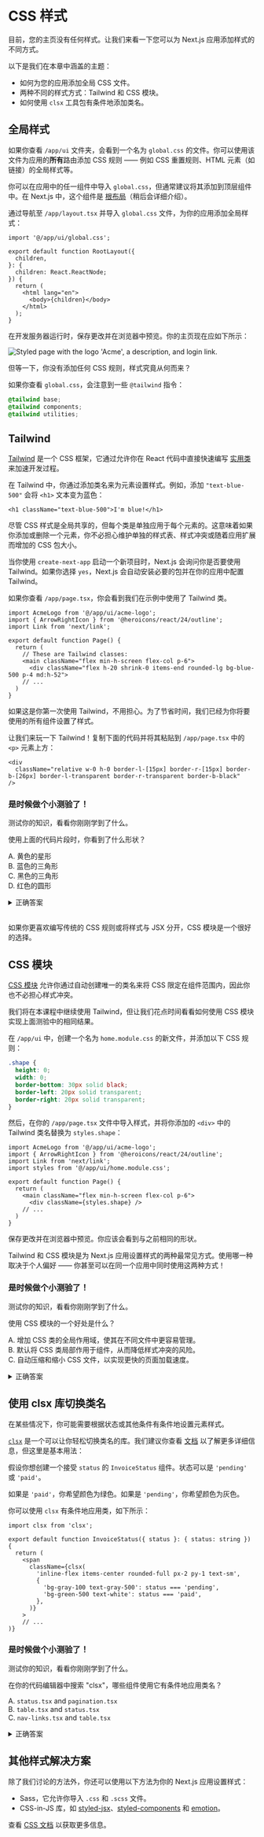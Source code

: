 <!-- # CSS Styling -->

# CSS 样式

<!-- Currently, your home page doesn't have any styles. Let's look at the different ways you can style your Next.js application. -->

目前，您的主页没有任何样式。让我们来看一下您可以为 Next.js 应用添加样式的不同方式。

<!-- In this chapter...
Here are the topics we’ll cover -->

以下是我们在本章中涵盖的主题：

<!--
- How to add a global CSS file to your application.
- Two different ways of styling: Tailwind and CSS modules.
- How to conditionally add class names with the `clsx` utility package.
-->

- 如何为您的应用添加全局 CSS 文件。
- 两种不同的样式方式：Tailwind 和 CSS 模块。
- 如何使用 `clsx` 工具包有条件地添加类名。

<!-- ## Global styles -->

## 全局样式

<!-- If you look inside the `/app/ui` folder, you'll see a file called `global.css`. You can use this file to add CSS rules to **all** the routes in your application - such as CSS reset rules, site-wide styles for HTML elements like links, and more. -->

如果你查看 `/app/ui` 文件夹，会看到一个名为 `global.css` 的文件。你可以使用该文件为应用的**所有**路由添加 CSS 规则 —— 例如 CSS 重置规则、HTML 元素（如链接）的全局样式等。

<!-- You can import `global.css` in any component in your application, but it's usually good practice to add it to your top-level component. In Next.js, this is the [root layout](https://nextjs.org/docs/app/api-reference/file-conventions/layout#root-layouts) (more on this later). -->

你可以在应用中的任一组件中导入 `global.css`，但通常建议将其添加到顶层组件中。在 Next.js 中，这个组件是 [根布局](https://nextjs.org/docs/app/api-reference/file-conventions/layout#root-layouts)（稍后会详细介绍）。

<!-- Add global styles to your application by navigating to `/app/layout.tsx` and importing the `global.css` file: -->

通过导航至 `/app/layout.tsx` 并导入 `global.css` 文件，为你的应用添加全局样式：

```tsx
import '@/app/ui/global.css';
 
export default function RootLayout({
  children,
}: {
  children: React.ReactNode;
}) {
  return (
    <html lang="en">
      <body>{children}</body>
    </html>
  );
}
```

<!-- With the development server still running, save your changes and preview them in the browser. Your home page should now look like this: -->

在开发服务器运行时，保存更改并在浏览器中预览。你的主页现在应如下所示：

![Styled page with the logo 'Acme', a description, and login link.](https://nextjs.org/_next/image?url=%2Flearn%2Flight%2Fhome-page-with-tailwind.png&w=1920&q=75)

<!-- But wait a second, you didn't add any CSS rules, where did the styles come from? -->

但等一下，你没有添加任何 CSS 规则，样式究竟从何而来？

<!-- If you take a look inside `global.css`, you'll notice some `@tailwind` directives: -->

如果你查看 `global.css`，会注意到一些 `@tailwind` 指令：

```css
@tailwind base;
@tailwind components;
@tailwind utilities;
```

## Tailwind

<!-- [Tailwind](https://tailwindcss.com/) is a CSS framework that speeds up the development process by allowing you to quickly write [utility classes](https://tailwindcss.com/docs/utility-first) directly in your React code. -->

[Tailwind](https://tailwindcss.com/) 是一个 CSS 框架，它通过允许你在 React 代码中直接快速编写 [实用类](https://tailwindcss.com/docs/utility-first) 来加速开发过程。

<!-- In Tailwind, you style elements by adding class names. For example, adding `"text-blue-500"` will turn the `<h1>` text blue: -->

在 Tailwind 中，你通过添加类名来为元素设置样式。例如，添加 `"text-blue-500"` 会将 `<h1>` 文本变为蓝色：

```tsx
<h1 className="text-blue-500">I'm blue!</h1>
```

<!-- Although the CSS styles are shared globally, each class is singularly applied to each element. This means if you add or delete an element, you don't have to worry about maintaining separate stylesheets, style collisions, or the size of your CSS bundle growing as your application scales. -->

尽管 CSS 样式是全局共享的，但每个类是单独应用于每个元素的。这意味着如果你添加或删除一个元素，你不必担心维护单独的样式表、样式冲突或随着应用扩展而增加的 CSS 包大小。

<!-- When you use `create-next-app` to start a new project, Next.js will ask if you want to use Tailwind. If you select `yes`, Next.js will automatically install the necessary packages and configure Tailwind in your application. -->

当你使用 `create-next-app` 启动一个新项目时，Next.js 会询问你是否要使用 Tailwind。如果你选择 `yes`，Next.js 会自动安装必要的包并在你的应用中配置 Tailwind。

<!-- If you look at `/app/page.tsx`, you'll see that we're using Tailwind classes in the example. -->

如果你查看 `/app/page.tsx`，你会看到我们在示例中使用了 Tailwind 类。

```tsx
import AcmeLogo from '@/app/ui/acme-logo';
import { ArrowRightIcon } from '@heroicons/react/24/outline';
import Link from 'next/link';
 
export default function Page() {
  return (
    // These are Tailwind classes:
    <main className="flex min-h-screen flex-col p-6">
      <div className="flex h-20 shrink-0 items-end rounded-lg bg-blue-500 p-4 md:h-52">
    // ...
  )
}
```

<!-- Don't worry if this is your first time using Tailwind. To save time, we've already styled all the components you'll be using. -->

如果这是你第一次使用 Tailwind，不用担心。为了节省时间，我们已经为你将要使用的所有组件设置了样式。

<!-- Let's play with Tailwind! Copy the code below and paste it above the `<p>` element in `/app/page.tsx`: -->

让我们来玩一下 Tailwind！复制下面的代码并将其粘贴到 `/app/page.tsx` 中的 `<p>` 元素上方：

```tsx
<div
  className="relative w-0 h-0 border-l-[15px] border-r-[15px] border-b-[26px] border-l-transparent border-r-transparent border-b-black"
/>
```

<!-- ### It’s time to take a quiz! -->

### 是时候做个小测验了！

<!-- Test your knowledge and see what you’ve just learned. -->

测试你的知识，看看你刚刚学到了什么。

<!-- What shape do you see when using the code snippet above? -->

使用上面的代码片段时，你看到了什么形状？

<!--
A. A yellow star
B. A blue triangle
C. A black triangle
D. A red circle
-->

A. 黄色的星形  
B. 蓝色的三角形  
C. 黑色的三角形  
D. 红色的圆形

<!-- The border class names are used to create a triangle shape. -->

<details>
  <summary>正确答案</summary>
  C。这些边框类名用于创建一个三角形。
</details>
<br>

<!-- If you prefer writing traditional CSS rules or keeping your styles separate from your JSX - CSS Modules are a great alternative. -->

如果你更喜欢编写传统的 CSS 规则或将样式与 JSX 分开，CSS 模块是一个很好的选择。

<!-- ## CSS Modules -->

## CSS 模块

<!-- [CSS Modules](https://nextjs.org/docs/basic-features/built-in-css-support) allow you to scope CSS to a component by automatically creating unique class names, so you don't have to worry about style collisions as well. -->

[CSS 模块](https://nextjs.org/docs/basic-features/built-in-css-support) 允许你通过自动创建唯一的类名来将 CSS 限定在组件范围内，因此你也不必担心样式冲突。

<!-- We'll continue using Tailwind in this course, but let's take a moment to see how you can achieve the same results from the quiz above using CSS modules. -->

我们将在本课程中继续使用 Tailwind，但让我们花点时间看看如何使用 CSS 模块实现上面测验中的相同结果。

<!-- Inside `/app/ui`, create a new file called `home.module.css` and add the following CSS rules: -->

在 `/app/ui` 中，创建一个名为 `home.module.css` 的新文件，并添加以下 CSS 规则：

```css
.shape {
  height: 0;
  width: 0;
  border-bottom: 30px solid black;
  border-left: 20px solid transparent;
  border-right: 20px solid transparent;
}
```

<!-- Then, inside your `/app/page.tsx` file import the styles and replace the Tailwind class names from the `<div>` you've added with `styles.shape`: -->

然后，在你的 `/app/page.tsx` 文件中导入样式，并将你添加的 `<div>` 中的 Tailwind 类名替换为 `styles.shape`：

```tsx
import AcmeLogo from '@/app/ui/acme-logo';
import { ArrowRightIcon } from '@heroicons/react/24/outline';
import Link from 'next/link';
import styles from '@/app/ui/home.module.css';
 
export default function Page() {
  return (
    <main className="flex min-h-screen flex-col p-6">
      <div className={styles.shape} />
    // ...
  )
}
```

<!-- Save your changes and preview them in the browser. You should see the same shape as before. -->

保存更改并在浏览器中预览。你应该会看到与之前相同的形状。

<!-- Tailwind and CSS modules are the two most common ways of styling Next.js applications. Whether you use one or the other is a matter of preference - you can even use both in the same application! -->

Tailwind 和 CSS 模块是为 Next.js 应用设置样式的两种最常见方式。使用哪一种取决于个人偏好 —— 你甚至可以在同一个应用中同时使用这两种方式！

<!-- ### It’s time to take a quiz! -->

### 是时候做个小测验了！

<!-- Test your knowledge and see what you’ve just learned. -->

测试你的知识，看看你刚刚学到了什么。

<!-- What is one benefit of using CSS modules? -->

使用 CSS 模块的一个好处是什么？

<!--
A. Increase the global scope of CSS classes, making them easier to manage across different files.  
B. Provide a way to make CSS classes locally scoped to components by default, reducing the risk of styling conflicts.  
C. Automatically compress and minify CSS files for faster page loading.
-->

A. 增加 CSS 类的全局作用域，使其在不同文件中更容易管理。  
B. 默认将 CSS 类局部作用于组件，从而降低样式冲突的风险。  
C. 自动压缩和缩小 CSS 文件，以实现更快的页面加载速度。

<!-- CSS Modules create unique class names for each component, so you don't have to worry about style collisions. -->

<details>
  <summary>正确答案</summary>
  B。CSS 模块为每个组件创建唯一的类名，因此你不必担心样式冲突。
</details>

<!-- ## Using the clsx library to toggle class names -->

## 使用 clsx 库切换类名

<!-- There may be cases where you may need to conditionally style an element based on state or some other condition. -->

在某些情况下，你可能需要根据状态或其他条件有条件地设置元素样式。

<!-- [`clsx`](https://www.npmjs.com/package/clsx) is a library that lets you toggle class names easily. We recommend taking a look at [documentation](https://github.com/lukeed/clsx) for more details, but here's the basic usage: -->

[`clsx`](https://www.npmjs.com/package/clsx) 是一个可以让你轻松切换类名的库。我们建议你查看 [文档](https://github.com/lukeed/clsx) 以了解更多详细信息，但这里是基本用法：

<!-- - Suppose that you want to create an `InvoiceStatus` component which accepts `status`. The status can be `'pending'` or `'paid'`. -->

假设你想创建一个接受 `status` 的 `InvoiceStatus` 组件。状态可以是 `'pending'` 或 `'paid'`。

<!-- - If it's `'paid'`, you want the color to be green. If it's `'pending'`, you want the color to be gray. -->

如果是 `'paid'`，你希望颜色为绿色。如果是 `'pending'`，你希望颜色为灰色。

<!-- You can use `clsx` to conditionally apply the classes, like this: -->

你可以使用 `clsx` 有条件地应用类，如下所示：

```tsx
import clsx from 'clsx';
 
export default function InvoiceStatus({ status }: { status: string }) {
  return (
    <span
      className={clsx(
        'inline-flex items-center rounded-full px-2 py-1 text-sm',
        {
          'bg-gray-100 text-gray-500': status === 'pending',
          'bg-green-500 text-white': status === 'paid',
        },
      )}
    >
    // ...
)}
```

<!-- ### It’s time to take a quiz! -->

### 是时候做个小测验了！

<!-- Test your knowledge and see what you’ve just learned. -->

测试你的知识，看看你刚刚学到了什么。

<!-- Search for "clsx" in your code editor, what components use it to conditionally apply class names? -->

在你的代码编辑器中搜索 "clsx"，哪些组件使用它有条件地应用类名？

A. `status.tsx` and `pagination.tsx`  
B. `table.tsx` and `status.tsx`  
C. `nav-links.tsx` and `table.tsx`

<!-- The `status.tsx` and `pagination.tsx` components use `clsx` to conditionally apply class names. -->

<details>
  <summary>正确答案</summary>
  A。`status.tsx` 和 `pagination.tsx` 组件使用 `clsx` 来有条件地应用类名。
</details>

<!-- ## Other styling solutions -->

## 其他样式解决方案

<!-- In addition to the approaches we've discussed, you can also style your Next.js application with: -->

除了我们讨论的方法外，你还可以使用以下方法为你的 Next.js 应用设置样式：

<!--
- Sass which allows you to import `.css` and `.scss` files.
- CSS-in-JS libraries such as [styled-jsx](https://github.com/vercel/styled-jsx), [styled-components](https://github.com/vercel/next.js/tree/canary/examples/with-styled-components), and [emotion](https://github.com/vercel/next.js/tree/canary/examples/with-emotion).
-->

- Sass，它允许你导入 `.css` 和 `.scss` 文件。
- CSS-in-JS 库，如 [styled-jsx](https://github.com/vercel/styled-jsx)、[styled-components](https://github.com/vercel/next.js/tree/canary/examples/with-styled-components) 和 [emotion](https://github.com/vercel/next.js/tree/canary/examples/with-emotion)。

<!-- Take a look at the [CSS documentation](https://nextjs.org/docs/app/building-your-application/styling) for more information. -->

查看 [CSS 文档](https://nextjs.org/docs/app/building-your-application/styling) 以获取更多信息。
